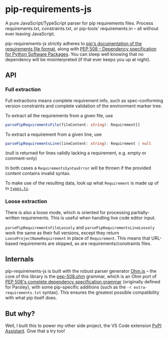 # pip-requirements-js

A pure JavaScript/TypeScript parser for pip requirements files. Process requirements.txt, constraints.txt, or pip-tools' requirements.in – all without ever leaving JavaScript.

pip-requirements-js strictly adheres to [pip's documentation of the requirements file format](https://pip.pypa.io/en/stable/reference/requirements-file-format/), along with [PEP 508 – Dependency specification for Python Software Packages](https://peps.python.org/pep-0508/). You can sleep well knowing that no dependency will be misinterpreted (if that ever keeps you up at night).

## API

### Full extraction 

Full extractions means complete requirement info, such as spec-conforming version constraints and complete validation of the environment marker tree.

To extract all the requirements from a given file, use
```typescript
parsePipRequirementsFile(fileContent: string): Requirement[]
```

To extract a requirement from a given line, use
```typescript
parsePipRequirementsLine(lineContent: string): Requirement | null
```
(null is returned for lines validly lacking a requirement, e.g. empty or comment-only)

In both cases a `RequirementsSyntaxError` will be thrown if the provided content contains invalid syntax.

To make use of the resulting data, look up what `Requirement` is made up of in [`types.ts`](https://github.com/Twixes/pip-requirements-js/blob/main/src/).

### Loose extraction

There is also a loose mode, which is oriented for processing partially-written requirements. This is useful when handling live code editor input.

`parsePipRequirementsFileLoosely` and `parsePipRequirementsLineLoosely` work the same as their full versions, except they return `LooseProjectNameRequirement` in place of `Requirement`. This means that URL-based requirements are skipped, as are requirements/constraints files.

## Internals

pip-requirements-js is built with the robust parser generator [Ohm.js](https://github.com/ohmjs/ohm) – the core of this library is the [pep-508.ohm](https://github.com/Twixes/pip-requirements-js/blob/main/src/pep-508.ohm) grammar, which is an Ohm port of [PEP 508's complete dependency specification grammar](https://peps.python.org/pep-0508/#complete-grammar) (originally defined for Parsley), with some pip-specific additions (such as the `-r extra-requirements.txt` syntax). This ensures the greatest possible compatibility with what pip itself does.

## But why?

Well, I built this to power my other side project, the VS Code extension [PyPI Assistant](https://marketplace.visualstudio.com/items?itemName=twixes.pypi-assistant). Give that a try too!
